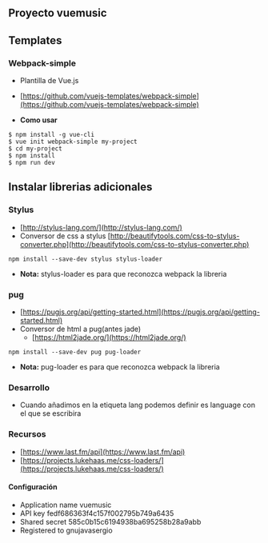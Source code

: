 ## Proyecto vuemusic

## Templates

### Webpack-simple
- Plantilla de Vue.js 
- [https://github.com/vuejs-templates/webpack-simple](https://github.com/vuejs-templates/webpack-simple)

- **Como usar**
```
$ npm install -g vue-cli
$ vue init webpack-simple my-project
$ cd my-project
$ npm install
$ npm run dev
```

## Instalar librerias adicionales

### Stylus
- [http://stylus-lang.com/](http://stylus-lang.com/)
- Conversor de css a stylus [http://beautifytools.com/css-to-stylus-converter.php](http://beautifytools.com/css-to-stylus-converter.php)
```
npm install --save-dev stylus stylus-loader
```
- **Nota:** stylus-loader es para que reconozca webpack la libreria

### pug
- [https://pugjs.org/api/getting-started.html](https://pugjs.org/api/getting-started.html)
- Conversor de html a pug(antes jade)
    - [https://html2jade.org/](https://html2jade.org/)
```
npm install --save-dev pug pug-loader
```

- **Nota:** pug-loader es para que reconozca webpack la libreria

### Desarrollo

- Cuando añadimos en la etiqueta lang podemos definir es language con el que se escribira

### Recursos
- [https://www.last.fm/api](https://www.last.fm/api)
- [https://projects.lukehaas.me/css-loaders/](https://projects.lukehaas.me/css-loaders/)

#### **Configuración**

- Application name 	vuemusic
- API key 	fedf686363f4c157f002795b749a6435
- Shared secret 	585c0b15c6194938ba695258b28a9abb
- Registered to 	gnujavasergio